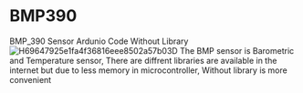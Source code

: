 # BMP390
BMP_390 Sensor Ardunio Code Without Library
![H69647925e1fa4f36816eee8502a57b03D](https://user-images.githubusercontent.com/79640658/178101446-a14e04a4-887a-40be-99cb-4f07f1e73eb6.jpg)
The BMP sensor is Barometric and Temperature sensor, There are diffrent libraries are available in the internet but due to less memory in microcontroller, Without library is more convenient 
